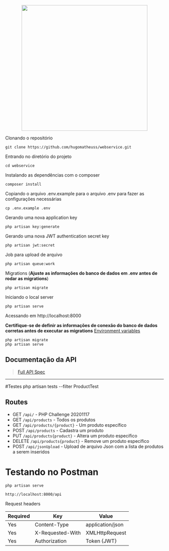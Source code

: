 <p align="center"><a href="https://laravel.com" target="_blank"><img src="https://raw.githubusercontent.com/laravel/art/master/logo-lockup/5%20SVG/2%20CMYK/1%20Full%20Color/laravel-logolockup-cmyk-red.svg" width="400"></a></p>

Clonando o repositório

    git clone https://github.com/hugomatheuss/webservice.git

Entrando no diretório do projeto

    cd webservice

Instalando as dependências com o composer

    composer install

Copiando o arquivo .env.example para o arquivo .env para fazer as configurações necessárias

    cp .env.example .env

Gerando uma nova application key

    php artisan key:generate

Gerando uma nova JWT authentication secret key

    php artisan jwt:secret
    
Job para upload de arquivo

    php artisan queue:work 

Migrations (**Ajuste as informações do banco de dados em .env antes de rodar as migrations**)

    php artisan migrate

Iniciando o local server

    php artisan serve

Acessando em http://localhost:8000

    
**Certifique-se de definir as informações de conexão do banco de dados corretas antes de executar as migrations** [Environment variables](#environment-variables)

    php artisan migrate
    php artisan serve


## Documentação da API

> [Full API Spec](https://app.swaggerhub.com/apis/hugomatheuss/php-challenge-20201117/1.0.0)


----------
#Testes
php artisan tests --filter ProductTest

## Routes

- GET `/api/` - PHP Challenge 20201117
- GET `/api/products` - Todos os produtos
- GET `/api/products/{product}` - Um produto específico
- POST `/api/products` - Cadastra um produto
- PUT `/api/products{product}` - Altera um produto específico
- DELETE `/api/products{product}` - Remove um produto específico
- POST `/api/jsonUpload` - Upload de arquivo Json com a lista de produtos a serem inseridos

# Testando no Postman

    php artisan serve

    http://localhost:8000/api

Request headers

| **Required** 	| **Key**              	| **Value**            	|
|----------	|------------------	|------------------	|
| Yes      	| Content-Type     	| application/json 	|
| Yes      	| X-Requested-With 	| XMLHttpRequest   	|
| Yes 	    | Authorization    	| Token {JWT}      	|
